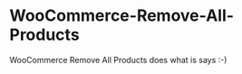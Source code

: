 WooCommerce-Remove-All-Products
===============================

WooCommerce Remove All Products does what is says :-) 
